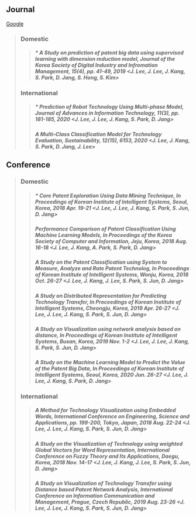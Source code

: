 ## Journal
[Google](https://google.com, "google link")
> ### **Domestic**
>	> ##### * A Study on prediction of patent big data using supervised learning with dimension reduction model, Journal of the Korea Society of Digital Industry and Infromation Management, 15(4), pp. 41-49, 2019 <J. Lee, J. Lee, J. Kang, S. Park, D. Jang, S. Hong, S. Kim>
> ### **International**
>	> ##### * Prediction of Robot Technology Using Multi-phase Model, Journal of Advances in Information Technology, 11(3), pp. 181-185, 2020 <J. Lee, J. Lee, J. Kang, S. Park, D. Jang>
>	> ##### A Multi–Class Classification Model for Technology Evaluation, Sustainability, 12(15), 6153, 2020 <J. Lee, J. Kang, S. Park, D. Jang, J. Lee>
##### 
## Conference
> ### **Domestic**
>	> ##### * Core Patent Exploration Using Data Mining Technique, In Proceedings of Korean Institute of Intelligent Systems, Seoul, Korea, 2018 Apr. 19-21 <J. Lee, J. Lee, J. Kang, S. Park, S. Jun, D. Jang>
>	> ##### Performance Comparison of Patent Classification Using Machine Learning Models, In Proceedings of the Korea Society of Computer and Information, Jeju, Korea, 2018 Aug. 16-18 <J. Lee, J. Kang, A. Park, S. Park, D. Jang>
>	> ##### A Study on the Patent Classification using System to Measure, Analyze and Rate Patent Technolog, In Proceedings of Korean Institute of Intelligent Systems, Wonju, Korea, 2018 Oct. 26-27 <J. Lee, J. Kang, J. Lee, S. Park, S. Jun, D. Jang>
>	> ##### A Study on Distributed Representation for Predicting Technology Transfer, In Proceedings of Korean Institute of Intelligent Systems, Cheongju, Korea, 2019 Apr. 26-27 <J. Lee, J. Lee, J. Kang, S. Park, S. Jun, D. Jang>
>	> ##### A Study on Visualization using network analysis based on distance, In Proceedings of Korean Institute of Intelligent Systems, Busan, Korea, 2019 Nov. 1-2 <J. Lee, J. Lee, J. Kang, S. Park, S. Jun, D. Jang>
>	> ##### A Study on the Machine Learning Model to Predict the Value of the Patent Big Data, In Proceedings of Korean Institute of Intelligent Systems, Seoul, Korea, 2020 Jun. 26-27 <J. Lee, J. Lee, J. Kang, S. Park, D. Jang>
> ### **International**
>	> ##### A Method for Technology Visualization using Embedded Words, International Conference on Engineering, Science and Applications, pp. 199-200, Tokyo, Japan, 2018 Aug. 22-24 <J. Lee, J. Lee, J. Kang, S. Park, S. Jun, D. Jang>
>	> ##### A Study on the Visualization of Technology using weighted Global Vectors for Word Representation, International Conference on Fuzzy Theory and Its Applications, Daegu, Korea, 2018 Nov. 14-17 <J. Lee, J. Kang, J. Lee, S. Park, S. Jun, D. Jang>
>	> ##### A Study on Visualization of Technology Transfer using Distance based Patent Network Analysis, International Conference on Information Communication and Management, Prague, Czech Republic, 2019 Aug. 23-26 <J. Lee, J. Lee, J. Kang, S. Park, S. Jun, D. Jang>
